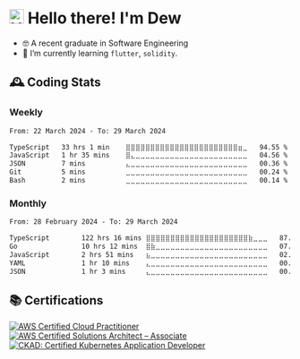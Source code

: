 # <img alt="Hey, " src="https://media.giphy.com/media/hvRJCLFzcasrR4ia7z/giphy.gif" width="26px"> Hello there! I'm Dew

- 🤓 A recent graduate in Software Engineering
- 🌱 I’m currently learning `flutter`, `solidity`.

## 🕰️ Coding Stats

### Weekly

<!--START_SECTION:wakaweek-->

```txt
From: 22 March 2024 - To: 29 March 2024

TypeScript   33 hrs 1 min    ⣿⣿⣿⣿⣿⣿⣿⣿⣿⣿⣿⣿⣿⣿⣿⣿⣿⣿⣿⣿⣿⣿⣿⣶⣀   94.55 %
JavaScript   1 hr 35 mins    ⣿⣄⣀⣀⣀⣀⣀⣀⣀⣀⣀⣀⣀⣀⣀⣀⣀⣀⣀⣀⣀⣀⣀⣀⣀   04.56 %
JSON         7 mins          ⣄⣀⣀⣀⣀⣀⣀⣀⣀⣀⣀⣀⣀⣀⣀⣀⣀⣀⣀⣀⣀⣀⣀⣀⣀   00.36 %
Git          5 mins          ⣀⣀⣀⣀⣀⣀⣀⣀⣀⣀⣀⣀⣀⣀⣀⣀⣀⣀⣀⣀⣀⣀⣀⣀⣀   00.24 %
Bash         2 mins          ⣀⣀⣀⣀⣀⣀⣀⣀⣀⣀⣀⣀⣀⣀⣀⣀⣀⣀⣀⣀⣀⣀⣀⣀⣀   00.14 %
```

<!--END_SECTION:wakaweek-->

### Monthly

<!--START_SECTION:wakamonth-->

```txt
From: 28 February 2024 - To: 29 March 2024

TypeScript        122 hrs 16 mins ⣿⣿⣿⣿⣿⣿⣿⣿⣿⣿⣿⣿⣿⣿⣿⣿⣿⣿⣿⣿⣿⣷⣀⣀⣀   87.07 %
Go                10 hrs 12 mins  ⣿⣷⣀⣀⣀⣀⣀⣀⣀⣀⣀⣀⣀⣀⣀⣀⣀⣀⣀⣀⣀⣀⣀⣀⣀   07.27 %
JavaScript        2 hrs 51 mins   ⣦⣀⣀⣀⣀⣀⣀⣀⣀⣀⣀⣀⣀⣀⣀⣀⣀⣀⣀⣀⣀⣀⣀⣀⣀   02.04 %
YAML              1 hr 10 mins    ⣄⣀⣀⣀⣀⣀⣀⣀⣀⣀⣀⣀⣀⣀⣀⣀⣀⣀⣀⣀⣀⣀⣀⣀⣀   00.83 %
JSON              1 hr 3 mins     ⣄⣀⣀⣀⣀⣀⣀⣀⣀⣀⣀⣀⣀⣀⣀⣀⣀⣀⣀⣀⣀⣀⣀⣀⣀   00.76 %
```

<!--END_SECTION:wakamonth-->

<!-- ## 🎯 Skills

- **Back End**

  ![Go](https://img.shields.io/badge/go-%2300ADD8.svg?style=for-the-badge&logo=go&logoColor=white) ![Python](https://img.shields.io/badge/python-3670A0?style=for-the-badge&logo=python&logoColor=ffdd54) ![NodeJS](https://img.shields.io/badge/node.js-6DA55F?style=for-the-badge&logo=node.js&logoColor=white)

- **Front End**

  ![Vue.js](https://img.shields.io/badge/vue.js-%2335495e.svg?style=for-the-badge&logo=vuedotjs&logoColor=%234FC08D)

- **Infra as Code**

  ![Terraform](https://img.shields.io/badge/terraform-%235835CC.svg?style=for-the-badge&logo=terraform&logoColor=white) ![Ansible](https://img.shields.io/badge/ansible-%231A1918.svg?style=for-the-badge&logo=ansible&logoColor=white)

- **Cloud**

  ![Google Cloud](https://img.shields.io/badge/GCP-%234285F4.svg?style=for-the-badge&logo=google-cloud&logoColor=white) ![AWS](https://img.shields.io/badge/AWS-%23FF9900.svg?style=for-the-badge&logo=amazon-aws&logoColor=white)

- **Container**

  ![Kubernetes](https://img.shields.io/badge/kubernetes-%23326ce5.svg?style=for-the-badge&logo=kubernetes&logoColor=white) ![Docker](https://img.shields.io/badge/docker-%230db7ed.svg?style=for-the-badge&logo=docker&logoColor=white)

- **CI/CD**

  ![GitLab CI](https://img.shields.io/badge/gitlab%20ci-FB542B.svg?style=for-the-badge&logo=gitlab&logoColor=white) ![FluxCD](https://img.shields.io/badge/flux%20cd-%23326ce5.svg?style=for-the-badge&logo=kubernetes&logoColor=white) ![ArgoCD](https://img.shields.io/badge/argo%20cd-EF7B4D.svg?style=for-the-badge&logo=argo&logoColor=white) -->

<!-- - **Linux**

  ![Ubuntu](https://img.shields.io/badge/Ubuntu-E95420?style=for-the-badge&logo=ubuntu&logoColor=white) ![Debian](https://img.shields.io/badge/Debian-D70A53?style=for-the-badge&logo=debian&logoColor=white) ![Fedora](https://img.shields.io/badge/Fedora-294172?style=for-the-badge&logo=fedora&logoColor=white) -->

## 📚 Certifications

<!--START_SECTION:badges-->
[![AWS Certified Cloud Practitioner](https://images.credly.com/size/65x65/images/00634f82-b07f-4bbd-a6bb-53de397fc3a6/image.png)](http://www.credly.com/badges/df13d252-02da-44c0-b78a-b535bb3c1938 "AWS Certified Cloud Practitioner")
[![AWS Certified Solutions Architect – Associate](https://images.credly.com/size/65x65/images/0e284c3f-5164-4b21-8660-0d84737941bc/image.png)](http://www.credly.com/badges/b37736c4-6f5f-4d66-98ff-33c0ae100710 "AWS Certified Solutions Architect – Associate")
[![CKAD: Certified Kubernetes Application Developer](https://images.credly.com/size/65x65/images/f88d800c-5261-45c6-9515-0458e31c3e16/ckad_from_cncfsite.png)](http://www.credly.com/badges/54f7256b-1e83-460b-87e5-f2d62916a77c "CKAD: Certified Kubernetes Application Developer")
<!--END_SECTION:badges-->

<!--
**dewkul/dewkul** is a ✨ _special_ ✨ repository because its `README.md` (this file) appears on your GitHub profile.

Here are some ideas to get you started:

- 🔭 I’m currently working on ...
- 🌱 I’m currently learning ...
- 👯 I’m looking to collaborate on ...
- 🤔 I’m looking for help with ...
- 💬 Ask me about ...
- 📫 How to reach me: ...
- 😄 Pronouns: ...
- ⚡ Fun fact: ...
-->
